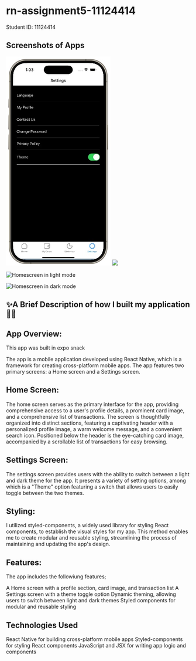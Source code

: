 # rn-assignment5-11124414
Student ID: 11124414
 
## Screenshots of Apps



![alt text](172d749e-2897-4f53-b97b-bc089a5ea759.jpg)
 <img src=" [alt text](172d749e-2897-4f53-b97b-bc089a5ea759.jpg)  " width="400" />

![Homescreen in light mode](./assets/homescreen1.png)


![Homescreen in dark mode](./assets/home_darkmode.png)






## ✨A Brief Description of how I built my application👩‍💻




## App Overview:
This app was built in expo snack

The app is a mobile application developed using React Native, which is a framework for creating cross-platform mobile apps. The app features two primary screens: a Home screen and a Settings screen.

## Home Screen:
The home screen serves as the primary interface for the app, providing comprehensive access to a user's profile details, a prominent card image, and a comprehensive list of transactions. The screen is thoughtfully organized into distinct sections, featuring a captivating header with a personalized profile image, a warm welcome message, and a convenient search icon. Positioned below the header is the eye-catching card image, accompanied by a scrollable list of transactions for easy browsing.

## Settings Screen:
The settings screen provides users with the ability to switch between a light and dark theme for the app. It presents a variety of setting options, among which is a "Theme" option featuring a switch that allows users to easily toggle between the two themes.

## Styling:
I utilized styled-components, a widely used library for styling React components, to establish the visual styles for my app. This method enables me to create modular and reusable styling, streamlining the process of maintaining and updating the app's design.

## Features:
The app includes the followiung features;

A Home screen with a profile section, card image, and transaction list
A Settings screen with a theme toggle option
Dynamic theming, allowing users to switch between light and dark themes
Styled components for modular and reusable styling

## Technologies Used

React Native for building cross-platform mobile apps
Styled-components for styling React components
JavaScript and JSX for writing app logic and components

